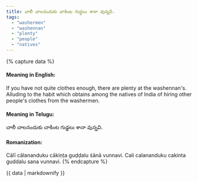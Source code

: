 ```yaml
---
title: చాలీ చాలనందుకు చాకింట గుడ్డలు శానా వున్నవి.
tags:
  - "washermen"
  - "washennan"
  - "plenty"
  - "people"
  - "natives"
---
```


{% capture data %}
#### Meaning in English:
If you have not quite clothes enough, there are plenty at the washennan's.
Alluding to the habit which obtains among the natives of India of hiring other people's clothes from the washermen.

#### Meaning in Telugu:
చాలీ చాలనందుకు చాకింట గుడ్డలు శానా వున్నవి.

#### Romanization:
Cālī cālananduku cākiṇṭa guḍḍalu śānā vunnavi.
Cali calananduku cakinta guddalu sana vunnavi.
{% endcapture %}

{{ data | markdownify }}

